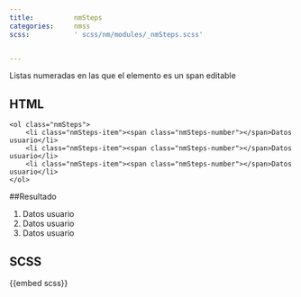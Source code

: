 ```yaml
---
title:          nmSteps
categories:     nmss
scss:           ' scss/nm/modules/_nmSteps.scss'


---
```


Listas numeradas en las que el elemento es un span editable

## HTML
```
<ol class="nmSteps">
	<li class="nmSteps-item"><span class="nmSteps-number"></span>Datos usuario</li>
	<li class="nmSteps-item"><span class="nmSteps-number"></span>Datos usuario</li>
	<li class="nmSteps-item"><span class="nmSteps-number"></span>Datos usuario</li>
</ol>

```
##Resultado
<ol class="nmSteps u-mgb">
	<li class="nmSteps-item"><span class="nmSteps-number"></span>Datos usuario</li>
	<li class="nmSteps-item"><span class="nmSteps-number"></span>Datos usuario</li>
	<li class="nmSteps-item"><span class="nmSteps-number"></span>Datos usuario</li>
</ol>

## SCSS

{{embed scss}}
